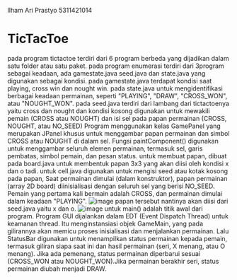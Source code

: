 Ilham Ari Prastyo
5311421014

# TicTacToe
pada program tictactoe terdiri dari 6 program berbeda yang dijadikan dalam satu folder atau satu paket.
pada program enumerasi terdiri dari 3program sebagai keadaan, ada gamestate.java seed.java dan state.java yang digunakan sebagai kondisi.
pada gamestate.java terdapat kondisi saat playing, cross win dan nought win.
pada state.java untuk mengidentifikasi berbagai keadaan permainan, seperti "PLAYING", "DRAW", "CROSS_WON", atau "NOUGHT_WON". 
pada seed.java terdiri dari lambang dari tictactoenya yaitu cross dan nought dan kondisi kosong digunakan untuk mewakili pemain (CROSS atau NOUGHT) dan isi sel pada papan permainan (CROSS, NOUGHT, atau NO_SEED)
Program menggunakan kelas GamePanel yang merupakan JPanel khusus untuk menggambar papan permainan dan simbol CROSS atau NOUGHT di dalam sel. Fungsi paintComponent() digunakan untuk menggambar seluruh elemen permainan, termasuk sel, garis pembatas, simbol pemain, dan pesan status.
untuk membuat papan, dibuat pada board.java untuk membentuk papan 3x3 yang akan diisi oleh kondisi x dan o tadi.
untuk cell.java digunakan untuk mengisi seed atau kotak kosong pada papan, Saat permainan dimulai (dalam konstruktor), papan permainan (array 2D board) diinisialisasi dengan seluruh sel yang berisi NO_SEED. Pemain yang pertama kali bermain adalah CROSS, dan permainan dimulai dalam keadaan "PLAYING".
![image](https://github.com/IlhamAriPrastyo/TicTacToe/assets/148432155/3a77a9b5-1e6a-4926-a64d-5366022a41bf)
papan tersebut nantinya akan diisi dari seed.java yaitu x dan o.
![image](https://github.com/IlhamAriPrastyo/TicTacToe/assets/148432155/c5c9196e-9b1d-42a2-a732-00454a1c6a75)
untuk main() adalah titik awal dari program. Program GUI dijalankan dalam EDT (Event Dispatch Thread) untuk keamanan thread. Itu menginstansiasi objek GameMain, yang pada gilirannya akan memicu proses inisialisasi dan menjalankan permainan.
Lalu StatusBar digunakan untuk menampilkan status permainan kepada pemain, termasuk giliran siapa saat ini dan hasil permainan (seri, X menang, atau O menang). Jika ada pemenang, status permainan diperbarui sesuai (CROSS_WON atau NOUGHT_WON).Jika permainan berakhir seri, status permainan diubah menjadi DRAW.

